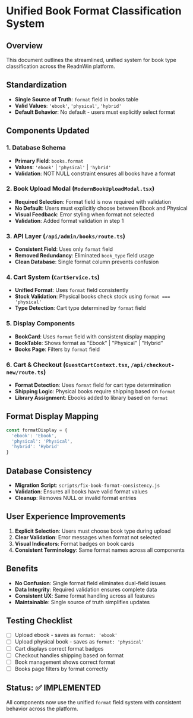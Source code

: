 # Unified Book Format Classification System

## Overview
This document outlines the streamlined, unified system for book type classification across the ReadnWin platform.

## Standardization
- **Single Source of Truth**: `format` field in books table
- **Valid Values**: `'ebook'`, `'physical'`, `'hybrid'`
- **Default Behavior**: No default - users must explicitly select format

## Components Updated

### 1. Database Schema
- **Primary Field**: `books.format`
- **Values**: `'ebook'` | `'physical'` | `'hybrid'`
- **Validation**: NOT NULL constraint ensures all books have a format

### 2. Book Upload Modal (`ModernBookUploadModal.tsx`)
- **Required Selection**: Format field is now required with validation
- **No Default**: Users must explicitly choose between Ebook and Physical
- **Visual Feedback**: Error styling when format not selected
- **Validation**: Added format validation in step 1

### 3. API Layer (`/api/admin/books/route.ts`)
- **Consistent Field**: Uses only `format` field
- **Removed Redundancy**: Eliminated `book_type` field usage
- **Clean Database**: Single format column prevents confusion

### 4. Cart System (`CartService.ts`)
- **Unified Format**: Uses `format` field consistently
- **Stock Validation**: Physical books check stock using `format === 'physical'`
- **Type Detection**: Cart type determined by `format` field

### 5. Display Components
- **BookCard**: Uses `format` field with consistent display mapping
- **BookTable**: Shows format as "Ebook" | "Physical" | "Hybrid"
- **Books Page**: Filters by `format` field

### 6. Cart & Checkout (`GuestCartContext.tsx`, `/api/checkout-new/route.ts`)
- **Format Detection**: Uses `format` field for cart type determination
- **Shipping Logic**: Physical books require shipping based on `format`
- **Library Assignment**: Ebooks added to library based on `format`

## Format Display Mapping
```typescript
const formatDisplay = {
  'ebook': 'Ebook',
  'physical': 'Physical', 
  'hybrid': 'Hybrid'
}
```

## Database Consistency
- **Migration Script**: `scripts/fix-book-format-consistency.js`
- **Validation**: Ensures all books have valid format values
- **Cleanup**: Removes NULL or invalid format entries

## User Experience Improvements
1. **Explicit Selection**: Users must choose book type during upload
2. **Clear Validation**: Error messages when format not selected
3. **Visual Indicators**: Format badges on book cards
4. **Consistent Terminology**: Same format names across all components

## Benefits
- **No Confusion**: Single format field eliminates dual-field issues
- **Data Integrity**: Required validation ensures complete data
- **Consistent UX**: Same format handling across all features
- **Maintainable**: Single source of truth simplifies updates

## Testing Checklist
- [ ] Upload ebook - saves as `format: 'ebook'`
- [ ] Upload physical book - saves as `format: 'physical'`
- [ ] Cart displays correct format badges
- [ ] Checkout handles shipping based on format
- [ ] Book management shows correct format
- [ ] Books page filters by format correctly

## Status: ✅ IMPLEMENTED
All components now use the unified `format` field system with consistent behavior across the platform.